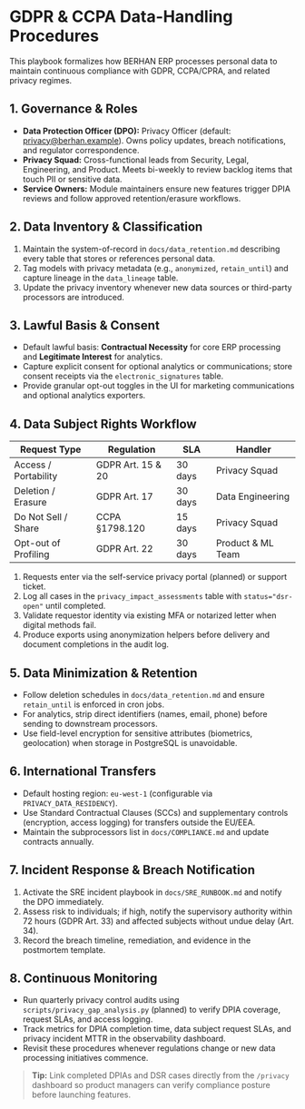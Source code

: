 # GDPR & CCPA Data-Handling Procedures

This playbook formalizes how BERHAN ERP processes personal data to maintain continuous compliance with GDPR, CCPA/CPRA, and related privacy regimes.

## 1. Governance & Roles

- **Data Protection Officer (DPO):** Privacy Officer (default: privacy@berhan.example). Owns policy updates, breach notifications, and regulator correspondence.
- **Privacy Squad:** Cross-functional leads from Security, Legal, Engineering, and Product. Meets bi-weekly to review backlog items that touch PII or sensitive data.
- **Service Owners:** Module maintainers ensure new features trigger DPIA reviews and follow approved retention/erasure workflows.

## 2. Data Inventory & Classification

1. Maintain the system-of-record in `docs/data_retention.md` describing every table that stores or references personal data.
2. Tag models with privacy metadata (e.g., `anonymized`, `retain_until`) and capture lineage in the `data_lineage` table.
3. Update the privacy inventory whenever new data sources or third-party processors are introduced.

## 3. Lawful Basis & Consent

- Default lawful basis: **Contractual Necessity** for core ERP processing and **Legitimate Interest** for analytics.
- Capture explicit consent for optional analytics or communications; store consent receipts via the `electronic_signatures` table.
- Provide granular opt-out toggles in the UI for marketing communications and optional analytics exporters.

## 4. Data Subject Rights Workflow

| Request Type | Regulation | SLA | Handler |
| --- | --- | --- | --- |
| Access / Portability | GDPR Art. 15 & 20 | 30 days | Privacy Squad |
| Deletion / Erasure | GDPR Art. 17 | 30 days | Data Engineering |
| Do Not Sell / Share | CCPA §1798.120 | 15 days | Privacy Squad |
| Opt-out of Profiling | GDPR Art. 22 | 30 days | Product & ML Team |

1. Requests enter via the self-service privacy portal (planned) or support ticket.
2. Log all cases in the `privacy_impact_assessments` table with `status="dsr-open"` until completed.
3. Validate requestor identity via existing MFA or notarized letter when digital methods fail.
4. Produce exports using anonymization helpers before delivery and document completions in the audit log.

## 5. Data Minimization & Retention

- Follow deletion schedules in `docs/data_retention.md` and ensure `retain_until` is enforced in cron jobs.
- For analytics, strip direct identifiers (names, email, phone) before sending to downstream processors.
- Use field-level encryption for sensitive attributes (biometrics, geolocation) when storage in PostgreSQL is unavoidable.

## 6. International Transfers

- Default hosting region: `eu-west-1` (configurable via `PRIVACY_DATA_RESIDENCY`).
- Use Standard Contractual Clauses (SCCs) and supplementary controls (encryption, access logging) for transfers outside the EU/EEA.
- Maintain the subprocessors list in `docs/COMPLIANCE.md` and update contracts annually.

## 7. Incident Response & Breach Notification

1. Activate the SRE incident playbook in `docs/SRE_RUNBOOK.md` and notify the DPO immediately.
2. Assess risk to individuals; if high, notify the supervisory authority within 72 hours (GDPR Art. 33) and affected subjects without undue delay (Art. 34).
3. Record the breach timeline, remediation, and evidence in the postmortem template.

## 8. Continuous Monitoring

- Run quarterly privacy control audits using `scripts/privacy_gap_analysis.py` (planned) to verify DPIA coverage, request SLAs, and access logging.
- Track metrics for DPIA completion time, data subject request SLAs, and privacy incident MTTR in the observability dashboard.
- Revisit these procedures whenever regulations change or new data processing initiatives commence.

> **Tip:** Link completed DPIAs and DSR cases directly from the `/privacy` dashboard so product managers can verify compliance posture before launching features.
